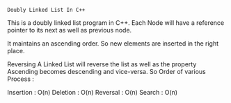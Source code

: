 	Doubly Linked List In C++

This is a doubly linked list program in C++.
Each Node will have a reference pointer to its next as well as previous node.

It maintains an ascending order.
So new elements are inserted in the right place.

Reversing A Linked List will reverse the list as well as the property
Ascending becomes descending and vice-versa.
So Order of various Process :

Insertion  : O(n)
Deletion   : O(n)
Reversal   : O(n)
Search     : O(n)
